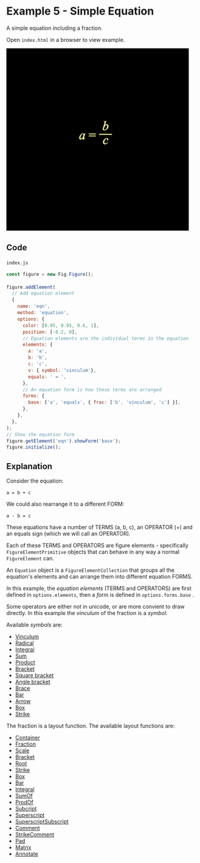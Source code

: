 # Example 5 - Simple Equation

A simple equation including a fraction.

Open `index.html` in a browser to view example.

![](example.png)

## Code
`index.js`
```js
const figure = new Fig.Figure();

figure.addElement(
  // Add equation element
  {
    name: 'eqn',
    method: 'equation',
    options: {
      color: [0.95, 0.95, 0.6, 1],
      position: [-0.2, 0],
      // Equation elements are the individual terms in the equation
      elements: {
        a: 'a',
        b: 'b',
        c: 'c',
        v: { symbol: 'vinculum'},
        equals: ' = ',
      },
      // An equation form is how those terms are arranged
      forms: {
        base: ['a', 'equals', { frac: ['b', 'vinculum', 'c'] }],
      },
    },
  },
);
// Show the equation form
figure.getElement('eqn').showForm('base');
figure.initialize();
```

## Explanation

Consider the equation:

```
a = b + c
```

We could also rearrange it to a different FORM:

```
a - b = c
```

These equations have a number of TERMS (a, b, c), an OPERATOR (+) and an equals sign (which we will call an OPERATOR).

Each of these TERMS and OPERATORS are figure elements - specifically `FigureElementPrimitive` objects that can behave in any way a normal `FigureElement` can.

An `Equation` object is a `FigureElementCollection` that groups all the equation's elements and can arrange them into different equation FORMS.

In this example, the *equation elements* (TERMS and OPERATORS) are first defined in `options.elements`, then a *form* is defined in `options.forms.base` .

Some operators are either not in unicode, or are more convient to draw directly. In this example the *vinculum* of the fraction is a *symbol*.

Available *symbols* are:

* [Vinculum](../../docs/README.md#EQN_VinculumSymbol)
* [Radical](../../docs/README.md#EQN_RadicalSymbol)
* [Integral](../../docs/README.md#EQN_IntegralSymbol)
* [Sum](../../docs/README.md#EQN_SumSymbol)
* [Product](../../docs/README.md#EQN_ProdSymbol)
* [Bracket](../../docs/README.md#EQN_BracketSymbol)
* [Square bracket](../../docs/README.md#EQN_SquareBracketSymbol)
* [Angle bracket](../../docs/README.md#EQN_AngleBracketSymbol)
* [Brace](../../docs/README.md#EQN_BraceSymbol)
* [Bar](../../docs/README.md#EQN_BarSymbol)
* [Arrow](../../docs/README.md#EQN_ArrowSymbol)
* [Box](../../docs/README.md#EQN_BoxSymbol)
* [Strike](../../docs/README.md#EQN_StrikeSymbol)

The fraction is a layout function. The available layout functions are:

* [Container](../../docs/README.md#EQN_Container)
* [Fraction](../../docs/README.md#EQN_Fraction)
* [Scale](../../docs/README.md#EQN_Scale)
* [Bracket](../../docs/README.md#EQN_Bracket)
* [Root](../../docs/README.md#EQN_Root)
* [Strike](../../docs/README.md#EQN_Strike)
* [Box](../../docs/README.md#EQN_Box)
* [Bar](../../docs/README.md#EQN_Bar)
* [Integral](../../docs/README.md#EQN_Integral)
* [SumOf](../../docs/README.md#EQN_SumOf)
* [ProdOf](../../docs/README.md#EQN_ProdOf)
* [Subcript](../../docs/README.md#EQN_Subcript)
* [Superscript](../../docs/README.md#EQN_Superscript)
* [SuperscriptSubscript](../../docs/README.md#EQN_SuperscriptSubscript)
* [Comment](../../docs/README.md#EQN_Comment)
* [StrikeComment](../../docs/README.md#EQN_StrikeComment)
* [Pad](../../docs/README.md#EQN_Pad)
* [Matrix](../../docs/README.md#EQN_Matrix)
* [Annotate](../../docs/README.md#EQN_Annotate)

